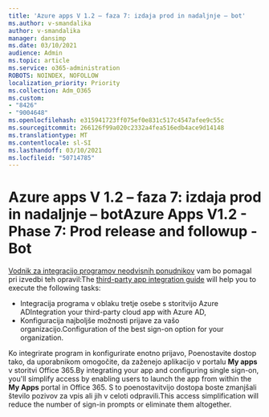 ```yaml
---
title: 'Azure apps V 1.2 – faza 7: izdaja prod in nadaljnje – bot'
ms.author: v-smandalika
author: v-smandalika
manager: dansimp
ms.date: 03/10/2021
audience: Admin
ms.topic: article
ms.service: o365-administration
ROBOTS: NOINDEX, NOFOLLOW
localization_priority: Priority
ms.collection: Adm_O365
ms.custom:
- "8426"
- "9004648"
ms.openlocfilehash: e315941723ff075ef0e831c517c4547afee9c55c
ms.sourcegitcommit: 266126f99a020c2332a4fea516edb4ace9d14148
ms.translationtype: MT
ms.contentlocale: sl-SI
ms.lasthandoff: 03/10/2021
ms.locfileid: "50714785"
---
```

# <a name="azure-apps-v12---phase-7-prod-release-and-followup---bot"></a><span data-ttu-id="5abfd-102">Azure apps V 1.2 – faza 7: izdaja prod in nadaljnje – bot</span><span class="sxs-lookup"><span data-stu-id="5abfd-102">Azure Apps V1.2 - Phase 7: Prod release and followup - Bot</span></span>

<span data-ttu-id="5abfd-103">[Vodnik za integracijo programov neodvisnih ponudnikov](https://admin.microsoft.com/AdminPortal/Home) vam bo pomagal pri izvedbi teh opravil:</span><span class="sxs-lookup"><span data-stu-id="5abfd-103">The [third-party app integration guide](https://admin.microsoft.com/AdminPortal/Home) will help you to execute the following tasks:</span></span> 
- <span data-ttu-id="5abfd-104">Integracija programa v oblaku tretje osebe s storitvijo Azure AD</span><span class="sxs-lookup"><span data-stu-id="5abfd-104">Integration your third-party cloud app with Azure AD,</span></span> 
- <span data-ttu-id="5abfd-105">Konfiguracija najboljše možnosti prijave za vašo organizacijo.</span><span class="sxs-lookup"><span data-stu-id="5abfd-105">Configuration of the best sign-on option for your organization.</span></span>

<span data-ttu-id="5abfd-106">Ko integrirate program in konfigurirate enotno prijavo, Poenostavite dostop tako, da uporabnikom omogočite, da zaženejo aplikacijo v portalu **My apps** v storitvi Office 365.</span><span class="sxs-lookup"><span data-stu-id="5abfd-106">By integrating your app and configuring single sign-on, you'll simplify access by enabling users to launch the app from within the **My Apps** portal in Office 365.</span></span> <span data-ttu-id="5abfd-107">S to poenostavitvijo dostopa boste zmanjšali število pozivov za vpis ali jih v celoti odpravili.</span><span class="sxs-lookup"><span data-stu-id="5abfd-107">This access simplification will reduce the number of sign-in prompts or eliminate them altogether.</span></span>
